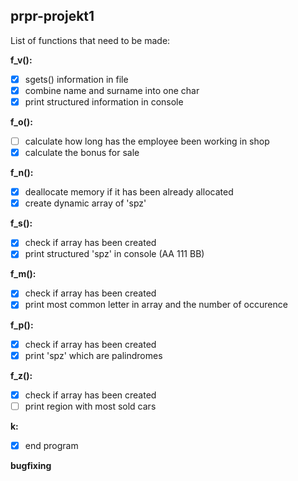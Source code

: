 ## prpr-projekt1
List of functions that need to be made:

**f_v():**
 - [x] sgets() information in file
 - [x] combine name and surname into one char
 - [x] print structured information in console
 
**f_o():**
 - [ ] calculate how long has the employee been working in shop
 - [x] calculate the bonus for sale
 
**f_n():**
 - [x] deallocate memory if it has been already allocated
 - [x] create dynamic array of 'spz'
 
**f_s():**
 - [x] check if array has been created
 - [x] print structured 'spz' in console (AA 111 BB)
  
**f_m():**
 - [x] check if array has been created
 - [x] print most common letter in array and the number of occurence

**f_p():**
 - [x] check if array has been created
 - [x] print 'spz' which are palindromes
  
**f_z():**
 - [x] check if array has been created
 - [ ] print region with most sold cars
 
**k:**
 - [x] end program

**bugfixing**
